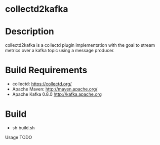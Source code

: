 collectd2kafka
==============

Description
===============
  collectd2kafka is a collectd plugin implementation with the goal to stream metrics over a kafka topic using a message producer.

Build Requirements
===============
  * collectd: https://collectd.org/
  * Apache Maven: http://maven.apache.org/
  * Apache Kafka 0.8.0 http://kafka.apache.org

Build
===============
  * sh build.sh

Usage
  TODO

